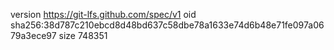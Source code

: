 version https://git-lfs.github.com/spec/v1
oid sha256:38d787c210ebcd8d48bd637c58dbe78a1633e74d6b48e71fe097a0679a3ece97
size 748351
